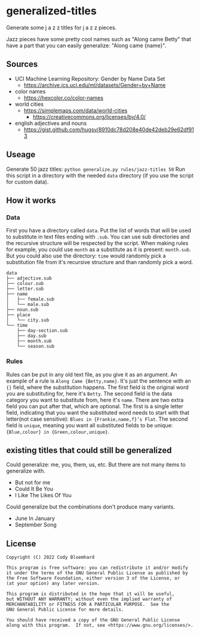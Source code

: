 # generalized-titles
Generate some j a z z titles for j a z z pieces.

Jazz pieces have some pretty cool names such as "Along came Betty" that have a part that you can easily generalize: "Along came {name}".

## Sources
- UCI Machine Learning Repository: Gender by Name Data Set
  - https://archive.ics.uci.edu/ml/datasets/Gender+by+Name
- color names
  - https://hexcolor.co/color-names
- world cities
  - https://simplemaps.com/data/world-cities
    - https://creativecommons.org/licenses/by/4.0/
- english adjectives and nouns
  - https://gist.github.com/hugsy/8910dc78d208e40de42deb29e62df913

## Useage

Generate 50 jazz titles:
```python generalize.py rules/jazz-titles 50```
Run this script in a directory with the needed `data` directory (if you use the script for custom data).

## How it works

### Data

First you have a directory called `data`.
Put the list of words that will be used to substitute in text files ending with `.sub`.
You can use sub directories and the recursive structure will be respected by the script.
When making rules for example, you could use `month` as a substitute as it is present: `month.sub`.
But you could also use the directory: `time` would randomly pick a substitution file from it's recursive structure and than randomly pick a word.

```
data
├── adjective.sub
├── colour.sub
├── letter.sub
├── name
│   ├── female.sub
│   └── male.sub
├── noun.sub
├── place
│   └── city.sub
└── time
    ├── day-section.sub
    ├── day.sub
    ├── month.sub
    └── season.sub
```

### Rules

Rules can be put in any old text file, as you give it as an argument.
An example of a rule is `Along Came {Betty,name}`.
It's just the sentence with an `{}` field, where the substitution happens.
The first field is the original word you are substituting for, here it's `Betty`.
The second field is the data category you want to substitute from, here it's `name`.
There are two extra field you can put after that, which are optional.
The first is a single letter field, indicating that you want the substituted word needs to start with that letter(not case sensitive):
`Blues in {Frankie,name,f}’s Flat`.
The second field is `unique`, meaning you want all substituted fields to be unique:
`{Blue,colour} in {Green,colour,unique}`.

## existing titles that could still be generalized

Could generalize: me, you, them, us, etc. But there are not many items to generalize with.
- But not for me
- Could It Be You
- I Like The Likes Of You

Could generalize but the combinations don't produce many variants.
- June In January
- September Song

## License

```
Copyright (C) 2022 Cody Bloemhard

This program is free software: you can redistribute it and/or modify
it under the terms of the GNU General Public License as published by
the Free Software Foundation, either version 3 of the License, or
(at your option) any later version.

This program is distributed in the hope that it will be useful,
but WITHOUT ANY WARRANTY; without even the implied warranty of
MERCHANTABILITY or FITNESS FOR A PARTICULAR PURPOSE.  See the
GNU General Public License for more details.

You should have received a copy of the GNU General Public License
along with this program.  If not, see <https://www.gnu.org/licenses/>.
```
